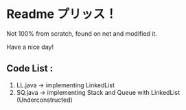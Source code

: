 # Readme プリッス！
Not 100% from scratch, found on net and modified it.

Have a nice day!

## Code List :
1. LL.java -> implementing LinkedList
2. SQ.java -> implementing Stack and Queue with LinkedList (Underconstructed)